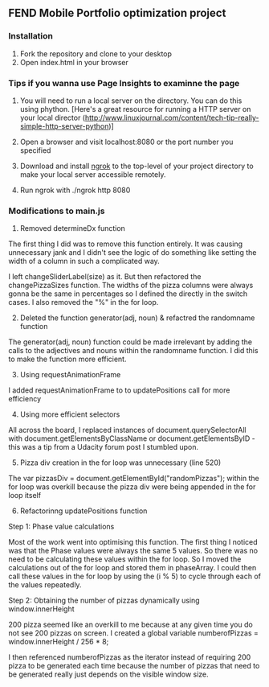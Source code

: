 ## FEND Mobile Portfolio optimization project

### Installation

1. Fork the repository and clone to your desktop
2. Open index.html in your browser

### Tips if you wanna use Page Insights to examinne the page

1. You will need to run a local server on the directory. You can do this using phython. [Here's a great resource for running a HTTP server on your local director (http://www.linuxjournal.com/content/tech-tip-really-simple-http-server-python)]

2. Open a browser and visit localhost:8080 or the port number you specified

3. Download and install [ngrok](https://ngrok.com/) to the top-level of your project directory to make your local server accessible remotely.

4. Run ngrok with ./ngrok http 8080


### Modifications to main.js

1. Removed determineDx function

The first thing I did was to remove this function entirely. It was causing unnecessary jank and I didn't see the logic of do something like setting the width of a column in such a complicated way.

I left changeSliderLabel(size) as it. But then refactored the changePizzaSizes function. The widths of the pizza columns were always gonna be the same in percentages so I defined the directly in the switch cases. I also removed the "%" in the for loop.


2. Deleted the function generator(adj, noun) & refactred the randomname function

The generator(adj, noun) function could be made irrelevant by adding the calls to the adjectives and nouns within the randomname function. I did this to make the function more efficient.


3. Using requestAnimationFrame

I added requestAnimationFrame to to updatePositions call for more efficiency


4. Using more efficient selectors

All across the board, I replaced instances of document.querySelectorAll with document.getElementsByClassName or document.getElementsByID - this was a tip from a Udacity forum post I stumbled upon.


5. Pizza div creation in the for loop was unnecessary (line 520)

The var pizzasDiv = document.getElementById("randomPizzas"); within the for loop was overkill because the pizza div were being appended in the for loop itself


6. Refactorinng updatePositions function

Step 1: Phase value calculations

Most of the work went into optimising this function. The first thing I noticed was that the Phase values were always the same 5 values. So there was no need to be calculating these values within the for loop. So I moved the calculations out of the for loop and stored them in phaseArray. I could then call these values in the for loop by using the (i % 5) to cycle through each of the values repeatedly.

Step 2: Obtaining the number of pizzas dynamically using window.innerHeight

200 pizza seemed like an overkill to me because at any given time you do not see 200 pizzas on screen. I created a global variable numberofPizzas = window.innerHeight / 256 * 8;

I then referenced numberofPizzas as the iterator instead of requiring 200 pizza to be generated each time because the number of pizzas that need to be generated really just depends on the visible window size.




